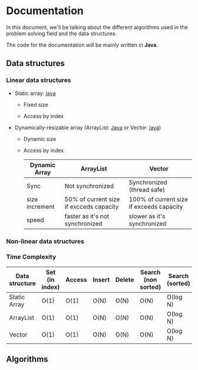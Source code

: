 # Documentation

In this document, we'll be talking about the different algorithms used in the problem solving field and the data structures.

The code for the documentation will be mainly written in **Java**.

## Data structures

### Linear data structures

- Static array: [java](DataStructures/Linear/Array.md)
  
  - Fixed size
  
  - Access by index

- Dynamically-resizable array (ArrayList: [Java](Documentation/DataStructures/Linear/ArrayList.md) or Vector: [java](Documentation/DataStructures/Linear/Vector.md))
  
  - Dynamic size
  
  - Access by index
    
    | Dynamic Array  | ArrayList                               | Vector                                   |
    | -------------- | --------------------------------------- | ---------------------------------------- |
    | Sync           | Not synchronized                        | Synchronized (thread safe)               |
    | size increment | 50% of current size if excceds capacity | 100% of current size if exceeds capacity |
    | speed          | faster as it's not synchronized         | slower as it's synchronized              |

### Non-linear data structures

### Time Complexity

| Data structure | Set (in index) | Access | Insert | Delete | Search (non sorted) | Search (sorted) |
| -------------- | -------------- | ------ | ------ | ------ | ------------------- | --------------- |
| Static Array   | O(1)           | O(1)   | O(N)   | O(N)   | O(N)                | O(log N)        |
| ArrayList      | O(1)           | O(1)   | O(N)   | O(N)   | O(N)                | O(log N)        |
| Vector         | O(1)           | O(1)   | O(N)   | O(N)   | O(N)                | O(log N)        |

## Algorithms
